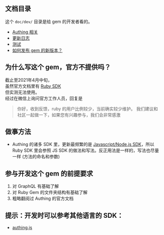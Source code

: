 ## 文档目录
这个 `doc/dev/` 目录是给 gem 的开发者看的。  

* [Authing 相关](./1.Authing.md)
* [更新日志](./2.Changelog.md)
* [测试](./3.Test.md)
* [如何发布 gem 的新版本？](./4.HowToUpdate.md)

## 为什么写这个 gem，官方不提供吗？
截止至2021年4月中旬，   
虽然官方文档里有 [Ruby SDK](https://docs.authing.cn/v2/reference/sdk-for-ruby.html)  
但实测无法使用。  
经过在微信上询问官方工作人员，回复是

> 你好，收到反馈，ruby 的用户比例较少，当前确实较少维护。
我们建议和社区一起做一下，如果您有兴趣参与，我们会非常感激

## 做事方法
* Authing 的诸多 SDK 里，更新最频繁的是 [Javascript/Node.js SDK](https://github.com/authing/authing.js)，所以 Ruby SDK 里会参照 JS SDK 的做法和写法。反正用法是一样的，写法也尽量一样 (方法的命名和参数)

## 参与开发这个 gem 的前提要求
1. 对 GraphQL 有基础了解
2. 对 Ruby Gem 的文件夹结构有基础了解
3. 粗略翻阅过 Authing 的官方文档

## 提示：开发时可以参考其他语言的 SDK：
* [authing.js](https://github.com/Authing/authing.js)